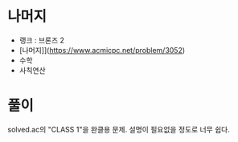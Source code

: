 # 나머지

- 랭크 : 브론즈 2
- [나머지]](https://www.acmicpc.net/problem/3052)
- 수학
- 사칙연산

# 풀이

solved.ac의 "CLASS 1"을 완클용 문제. 설명이 필요없을 정도로 너무 쉽다.
